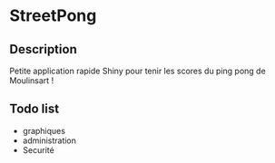 # StreetPong

## Description 

Petite application rapide Shiny pour tenir les scores du ping pong de Moulinsart !

## Todo list

* graphiques
* administration
* Securité